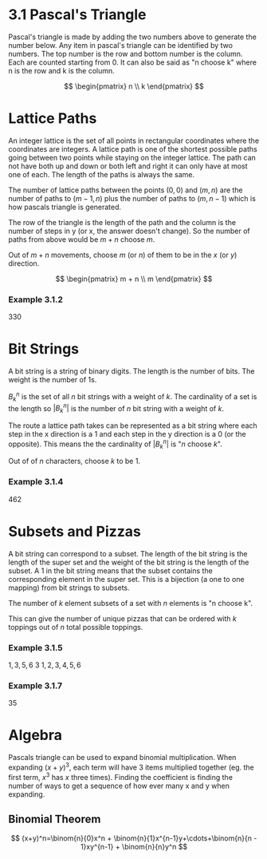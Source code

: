 # 3.1 Pascal's Triangle

Pascal's triangle is made by adding the two numbers above to generate the number
below. Any item in pascal's triangle can be identified by two numbers. The top
number is the row and bottom number is the column. Each are counted starting
from 0. It can also be said as "n choose k" where n is the row and k is the
column.

$$
\begin{pmatrix}
n \\
k
\end{pmatrix}
$$

# Lattice Paths

An integer lattice is the set of all points in rectangular coordinates where the
coordinates are integers. A lattice path is one of the shortest possible paths
going between two points while staying on the integer lattice. The path can not
have both up and down or both left and right it can only have at most one of
each. The length of the paths is always the same.

The number of lattice paths between the points $(0, 0)$ and $(m, n)$ are the
number of paths to $(m - 1, n)$ plus the number of paths to $(m, n - 1)$ which
is how pascals triangle is generated.

The row of the triangle is the length of the path and the column is the number
of steps in y (or x, the answer doesn't change). So the number of paths from
above would be $m + n$ choose $m$.

Out of $m + n$ movements, choose $m$ (or $n$) of them to be in the $x$ (or $y$)
direction.

$$
\begin{pmatrix}
m + n \\
m
\end{pmatrix}
$$

### Example 3.1.2

330

# Bit Strings

A bit string is a string of binary digits. The length is the number of bits. The
weight is the number of 1s.

$B^n_k$ is the set of all $n$ bit strings with a weight of $k$. The cardinality
of a set is the length so $|B^n_k|$ is the number of $n$ bit string with a
weight of $k$.

The route a lattice path takes can be represented as a bit string where each
step in the x direction is a 1 and each step in the y direction is a 0 (or the
opposite). This means the the cardinality of $|B^n_k|$ is "$n$ choose $k$".

Out of of $n$ characters, choose $k$ to be 1.

### Example 3.1.4

462

# Subsets and Pizzas

A bit string can correspond to a subset. The length of the bit string is the
length of the super set and the weight of the bit string is the length of the
subset. A 1 in the bit string means that the subset contains the corresponding
element in the super set. This is a bijection (a one to one mapping) from bit
strings to subsets.

The number of $k$ element subsets of a set with $n$ elements is "n choose k".

This can give the number of unique pizzas that can be ordered with $k$ toppings
out of $n$ total possible toppings.

### Example 3.1.5

${1, 3, 5, 6}$
${3}$
${1, 2, 3, 4, 5, 6}$
${}$

### Example 3.1.7

35

# Algebra

Pascals triangle can be used to expand binomial multiplication. When expanding
$(x+y)^3$, each term will have 3 items multiplied together (eg. the first term,
$x^3$ has $x$ three times). Finding the coefficient is finding the number of ways
to get a sequence of how ever many x and y when expanding.

## Binomial Theorem

$$
(x+y)^n=\binom{n}{0}x^n + \binom{n}{1}x^{n-1}y+\cdots+\binom{n}{n - 1}xy^{n-1} + \binom{n}{n}y^n
$$
